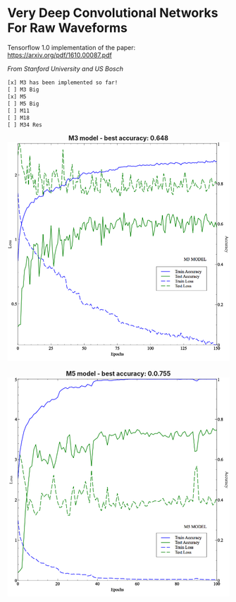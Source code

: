 # Very Deep Convolutional Networks For Raw Waveforms
Tensorflow 1.0 implementation of the paper: https://arxiv.org/pdf/1610.00087.pdf

*From Stanford University and US Bosch*

```
[x] M3 has been implemented so far!
[ ] M3 Big
[x] M5
[ ] M5 Big
[ ] M11
[ ] M18
[ ] M34 Res
```

<div align="center">
  <b>M3 model - best accuracy: 0.648</b><br>
  <img src="assets/m3.png" width="600"><br><br>
</div>


<div align="center">
  <b>M5 model - best accuracy: 0.0.755</b><br>
  <img src="assets/veusz_m5.png" width="600"><br><br>
</div>
